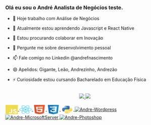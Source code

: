 ### Olá eu sou o André Analista de Negócios teste.

- 🔭 Hoje trabalho com Análise de Negócios
- 🌱 Atualmente estou aprendendo Javascript e React Native
- 👯 Estou procurando colaborar em Inovação
- 💬 Pergunte me sobre desenvolvimento pessoal
- 📫 Fale comigo no Linkedin @andrefnascimento
- 😄 Apelidos: Gigante, Leão, Andrezinho, Andrezão
- ⚡ Curiosidade estou cursando Bacharelado em Educação Física

  ##
<div align="center">
  <a href="https://github.com/andrefnascimento">
  <img height="180em" src="https://github-readme-stats.vercel.app/api?username=andrefnascimento&show_icons=true&theme=dark&include_all_commits=true&count_private=true"/>
  <img height="180em" src="https://github-readme-stats.vercel.app/api/top-langs/?username=andrefnascimento&layout=compact&langs_count=7&theme=dark"/>
</div>

<div style="display: inline_block"><br>
  <img align="center" alt="Andre-Js" height="30" width="40" src="https://raw.githubusercontent.com/devicons/devicon/master/icons/javascript/javascript-plain.svg">
  <img align="center" alt="Andre-React" height="30" width="40" src="https://raw.githubusercontent.com/devicons/devicon/master/icons/react/react-original.svg">
  <img align="center" alt="Andre-HTML" height="30" width="40" src="https://raw.githubusercontent.com/devicons/devicon/master/icons/html5/html5-original.svg">
  <img align="center" alt="Andre-CSS" height="30" width="40" src="https://raw.githubusercontent.com/devicons/devicon/master/icons/css3/css3-original.svg">
  <img align="center" alt="Andre-Python" height="30" width="40" src="https://raw.githubusercontent.com/devicons/devicon/master/icons/python/python-original.svg">
  <img align="center" alt="Andre-Wordpress" height="35" width="45" src="https://user-images.githubusercontent.com/47148355/205492383-02617b38-427b-4182-b70a-1c2b2541c9de.svg" />
  <img align="center" alt="Andre-MicrosoftServer" height="35" width="45" src="https://user-images.githubusercontent.com/47148355/205493486-ab931f25-eda4-418e-b734-4506159d5c80.svg" />
<img align="center" alt="Andre-Photoshop" height="35" width="45" src="https://user-images.githubusercontent.com/47148355/205493673-17df2e1e-6a3e-45da-b71e-8a436fbac3bb.svg" />

  <!--- <img align="right" alt="Andre-pic" height="150" style="border-radius:50px;" src="https://media.discordapp.net/attachments/639956127056134178/890373478988013628/Publicacoes_Instagram_1_1.png?width=676&height=676">
</div>
  
  ##
